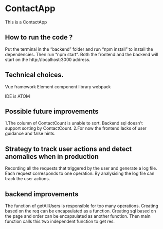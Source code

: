 # ContactApp
This is a ContactApp

## How to run the code ?
Put the terminal in the “backend” folder and run “npm install” to install the dependencies.
Then run “npm start”. Both the frontend and the backend will start on the http://localhost:3000 address.

## Technical choices.
Vue framework
Element component library
webpack

IDE is ATOM

## Possible future improvements
1.The column of ContactCount is unable to sort. Backend sql doesn't support sorting by ContactCount.
2.For now the frontend lacks of user guidance and false hints.

## Strategy to track user actions and detect anomalies when in production
Recording all the requests that triggered by the user and generate a log file.
Each request corresponds to one operation. By analysising the log file can track the user actions.

## backend improvements
The function of getAllUsers is responsible for too many operations.
Creating  based on the req can be encapsulated as a function.
Creating sql  based on the page and order can be encapsulated as another function.
Then main function calls this two independent function to get res.
